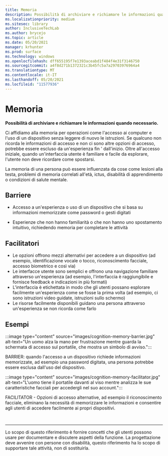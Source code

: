 ```yaml
---
title: Memoria
description: Possibilità di archiviare e richiamare le informazioni quando necessario
ms.localizationpriority: medium
ms.sitesec: library
author: InclusiveTechLab
ms.author: brycejo
ms.topic: article
ms.date: 05/20/2021
manager: krhunter
ms.prod: surface
ms.technology: windows
ms.openlocfilehash: dff655195f7e1393aceabd1f484f4e31f3146750
ms.sourcegitcommit: a4f8d271b1372321c3b45fc5a7a29703976964a4
ms.translationtype: MT
ms.contentlocale: it-IT
ms.lasthandoff: 05/20/2021
ms.locfileid: "11577936"
---
```

# <a name="memory"></a>Memoria

**Possibilità di archiviare e richiamare le informazioni quando necessario.**

Ci affidiamo alla memoria per operazioni come l'accesso ai computer e l'uso di un dispositivo senza leggere di nuovo le istruzioni. Se qualcuno non ricorda le informazioni di accesso e non ci sono altre opzioni di accesso, potrebbe essere escluso da un'esperienza fin &apos; dall'inizio. Oltre all'accesso iniziale, quando un'interfaccia utente è familiare e facile da esplorare, l'utente non deve ricordare come spostarsi.

La memoria di una persona può essere influenzata da cose come lesioni alla testa, problemi di memoria correlati all'età, ictus, disabilità di apprendimento o condizioni di salute mentale.

## <a name="barriers"></a>Barriere

* Accesso a un'esperienza o uso di un dispositivo che si basa su informazioni memorizzate come password o gesti digitati

* Esperienze che non hanno familiarità o che non hanno uno spostamento intuitivo, richiedendo memoria per completare le attività


## <a name="facilitators"></a>Facilitatori

* Le opzioni offrono mezzi alternativi per accedere a un dispositivo (ad esempio, identificazione vocale o tocco, riconoscimento facciale, accesso biometrico e così via)
* Le interfacce utente sono semplici e offrono una navigazione familiare attraverso un'esperienza (ad esempio, l'interfaccia è raggiungibile e fornisce feedback e indicazioni in più formati)
* L'interfaccia è etichettata in modo che gli utenti possano esplorare facilmente un'esperienza come se fosse la prima volta (ad esempio, ci sono istruzioni video guidate, istruzioni sullo schermo)
* Le risorse facilmente disponibili guidano una persona attraverso un'esperienza se non ricorda come farlo


## <a name="examples"></a>Esempi

:::image type="content" source="images/cognition-memory-barrier.jpg" alt-text="Un uomo alza la mano per frustrazione mentre guarda la schermata di accesso sul portatile, che mostra un simbolo di avviso.":::

BARRIER: quando l'accesso a un dispositivo richiede informazioni memorizzate, ad esempio una password digitata, una persona potrebbe essere esclusa dall'uso del dispositivo. 


:::image type="content" source="images/cognition-memory-facilitator.jpg" alt-text="L'uomo tiene il portatile davanti al viso mentre analizza le sue caratteristiche facciali per accedergli nel suo account.":::

FACILITATOR - Opzioni di accesso alternative, ad esempio il riconoscimento facciale, eliminano la necessità di memorizzare le informazioni e consentire agli utenti di accedere facilmente ai propri dispositivi. 


&nbsp;

[comment]: # (Piè di pagina)
___
Lo scopo di questo riferimento è fornire concetti che gli utenti possono usare per documentare e discutere aspetti della funzione. La progettazione deve avvenire con persone con disabilità, questo riferimento ha lo scopo di supportare tale attività, non di sostituirla. 